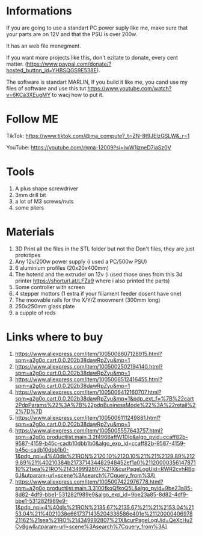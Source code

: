 # Informations
If you are going to use a standart PC power suply like me, make sure that your parts are on 12V and that the PSU is over 200w.

It has an web file menegment.

If you want more projects like this, don't ezitate to donate, every cent matter. (https://www.paypal.com/donate/?hosted_button_id=YHBSQGS9E538E).

The software is standart MARLIN, If you build it like me, you cand use my files of software and use this tut https://www.youtube.com/watch?v=6KCa3XEugMY to wacj how to put it.

# Follow ME
TikTok: https://www.tiktok.com/@ma_compute?_t=ZN-8t9JElzGSLW&_r=1

YouTube: https://youtube.com/@ma-12009?si=lwW1jzneD7iaSz0V


# Tools
1) A plus shape screwdriver
2) 3mm drill bit
3) a lot of M3 screws/nuts
4) some pliers

# Materials
1) 3D Print all the files in the STL folder but not the Don't files, they are just prototipes
2) Any 12v/200w power supply (i used a PC/500w PSU)
3) 6 aluminium profiles (20x20x400mm)
4) The hotend and the extruder on 12v (i used those ones from this 3d printer https://shorturl.at/LFZa9 where i also printed the parts)
5) Some controller with screen
6) 4 stepper mottors (1 extra if your fillament feeder dosent have one)
7) The moovable rails for the X/Y/Z moovment (300mm long)
8) 250x250mm glass plate
9) a cupple of rods

# Links where to buy
1) https://www.aliexpress.com/item/1005006607128915.html?spm=a2g0o.cart.0.0.202b38dawRpZyu&mp=1
2) https://www.aliexpress.com/item/1005002502194140.html?spm=a2g0o.cart.0.0.202b38dawRpZyu&mp=1
3) https://www.aliexpress.com/item/1005006512416455.html?spm=a2g0o.cart.0.0.202b38dawRpZyu&mp=1
4) https://www.aliexpress.com/item/1005006412160707.html?spm=a2g0o.cart.0.0.202b38dawRpZyu&mp=1&pdp_ext_f=%7B%22cart2PdpParams%22%3A%7B%22pdpBusinessMode%22%3A%22retail%22%7D%7D
5) https://www.aliexpress.com/item/1005006111249881.html?spm=a2g0o.cart.0.0.202b38dawRpZyu&mp=1
6) https://www.aliexpress.com/item/1005005557643757.html?spm=a2g0o.productlist.main.3.2f4968aftW1Dlo&algo_pvid=ccaff82b-9587-4159-b45c-cadb10dbb1b0&algo_exp_id=ccaff82b-9587-4159-b45c-cadb10dbb1b0-1&pdp_npi=4%40dis%21RON%2120.10%2120.10%21%21%2129.89%2129.89%21%40210384b217371434482948452ef1a0%2112000035614787110%21sea%21RO%214349992807%21X&curPageLogUid=RWR2cvhRBq6J&utparam-url=scene%3Asearch%7Cquery_from%3A\
7) https://www.aliexpress.com/item/1005007422976778.html?spm=a2g0o.productlist.main.3.3100fkoQfkoQ5L&algo_pvid=9be23a85-8d82-4df9-bbe1-531282f989e9&algo_exp_id=9be23a85-8d82-4df9-bbe1-531282f989e9-1&pdp_npi=4%40dis%21RON%2135.67%2135.67%21%21%2153.04%2153.04%21%4021038e6617371435204336586e401e%2112000040697821162%21sea%21RO%214349992807%21X&curPageLogUid=QeXcHu2Cv8gw&utparam-url=scene%3Asearch%7Cquery_from%3A]
